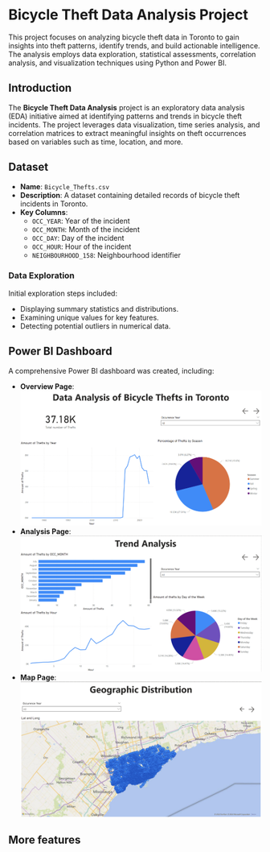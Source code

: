 # Bicycle Theft Data Analysis Project

This project focuses on analyzing bicycle theft data in Toronto to gain insights into theft patterns, identify trends, and build actionable intelligence. The analysis employs data exploration, statistical assessments, correlation analysis, and visualization techniques using Python and Power BI.

## Introduction

The **Bicycle Theft Data Analysis** project is an exploratory data analysis (EDA) initiative aimed at identifying patterns and trends in bicycle theft incidents. The project leverages data visualization, time series analysis, and correlation matrices to extract meaningful insights on theft occurrences based on variables such as time, location, and more.

## Dataset

- **Name**: `Bicycle_Thefts.csv`
- **Description**: A dataset containing detailed records of bicycle theft incidents in Toronto.
- **Key Columns**:
  - `OCC_YEAR`: Year of the incident
  - `OCC_MONTH`: Month of the incident
  - `OCC_DAY`: Day of the incident
  - `OCC_HOUR`: Hour of the incident
  - `NEIGHBOURHOOD_158`: Neighbourhood identifier

### Data Exploration

Initial exploration steps included:
- Displaying summary statistics and distributions.
- Examining unique values for key features.
- Detecting potential outliers in numerical data.

## Power BI Dashboard
A comprehensive Power BI dashboard was created, including:
- **Overview Page**: 
![PowerBI Overview](./Overview.png)
- **Analysis Page**:
![PowerBI Trend](./Trend.png)
- **Map Page**: 
![PowerBI Map](./map.png)

## More features